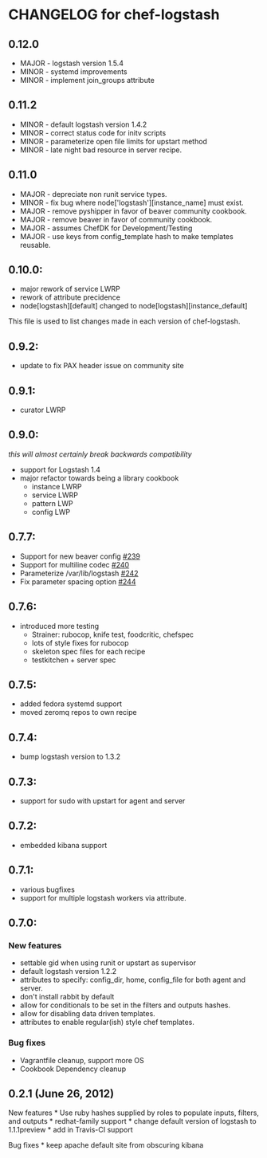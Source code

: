 # CHANGELOG for chef-logstash

## 0.12.0
* MAJOR - logstash version 1.5.4
* MINOR - systemd improvements
* MINOR - implement join_groups attribute

## 0.11.2
* MINOR - default logstash version 1.4.2
* MINOR - correct status code for initv scripts
* MINOR - parameterize open file limits for upstart method
* MINOR - late night bad resource in server recipe.

## 0.11.0
* MAJOR - depreciate non runit service types.
* MINOR - fix bug where node['logstash'][instance_name] must exist.
* MAJOR - remove pyshipper in favor of beaver community cookbook.
* MAJOR - remove beaver in favor of community cookbook.
* MAJOR - assumes ChefDK for Development/Testing
* MAJOR - use keys from config_template hash to make templates reusable.

## 0.10.0:
* major rework of service LWRP
* rework of attribute precidence
* node[logstash][default] changed to node[logstash][instance_default]

This file is used to list changes made in each version of chef-logstash.


## 0.9.2:
* update to fix PAX header issue on community site

## 0.9.1:

* curator LWRP

## 0.9.0:

_this will almost certainly break backwards compatibility_

* support for Logstash 1.4
* major refactor towards being a library cookbook
  * instance LWRP
  * service LWRP
  * pattern LWP
  * config LWP

## 0.7.7:

* Support for new beaver config [#239](https://github.com/lusis/chef-logstash/pull/239)
* Support for multiline codec [#240](https://github.com/lusis/chef-logstash/pull/240)
* Parameterize /var/lib/logstash [#242](https://github.com/lusis/chef-logstash/pull/242)
* Fix parameter spacing option [#244](https://github.com/lusis/chef-logstash/pull/244)

## 0.7.6:

* introduced more testing
  * Strainer: rubocop, knife test, foodcritic, chefspec
  * lots of style fixes for rubocop
  * skeleton spec files for each recipe
  * testkitchen + server spec

## 0.7.5:

* added fedora systemd support
* moved zeromq repos to own recipe

## 0.7.4:
* bump logstash version to 1.3.2

## 0.7.3:
* support for sudo with upstart for agent and server

## 0.7.2:
* embedded kibana support

## 0.7.1:
* various bugfixes
* support for multiple logstash workers via attribute.

## 0.7.0:

### New features ###
* settable gid when using runit or upstart as supervisor
* default logstash version 1.2.2
* attributes to specify: config_dir, home, config_file for both agent and server.
* don't install rabbit by default
* allow for conditionals to be set in the filters and outputs hashes.
* allow for disabling data driven templates.
* attributes to enable regular(ish) style chef templates.

### Bug fixes ###
* Vagrantfile cleanup, support more OS
* Cookbook Dependency cleanup

## 0.2.1 (June 26, 2012)

New features
	* Use ruby hashes supplied by roles to populate inputs, filters,
	and outputs
	* redhat-family support
	* change default version of logstash to 1.1.1preview
	* add in Travis-CI support

Bug fixes
	* keep apache default site from obscuring kibana
